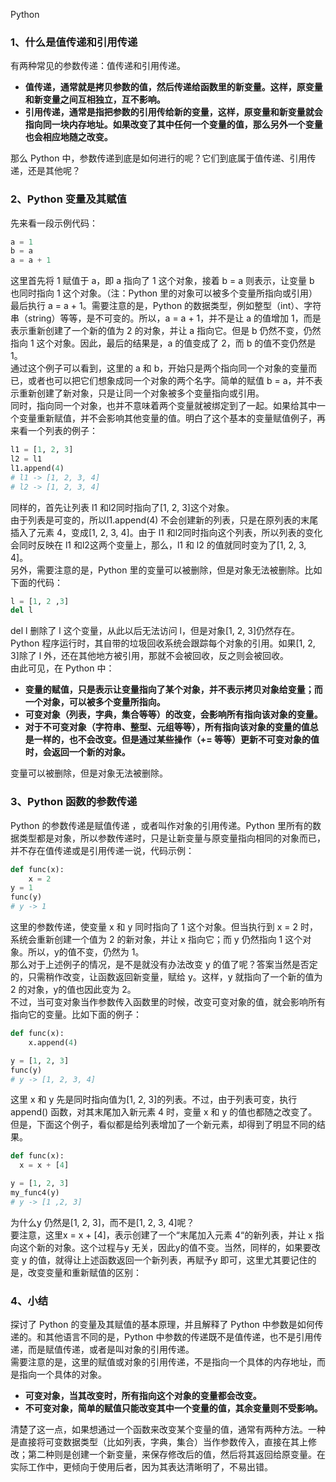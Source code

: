 Python
<a name="Dk7k3"></a>
### **1、什么是值传递和引用传递**
有两种常见的参数传递：值传递和引用传递。

- **值传递，通常就是拷贝参数的值，然后传递给函数里的新变量。这样，原变量和新变量之间互相独立，互不影响。**
- **引用传递，通常是指把参数的引用传给新的变量，这样，原变量和新变量就会指向同一块内存地址。如果改变了其中任何一个变量的值，那么另外一个变量也会相应地随之改变。**

那么 Python 中，参数传递到底是如何进行的呢？它们到底属于值传递、引用传递，还是其他呢？
<a name="BHkdl"></a>
### **2、Python 变量及其赋值**
先来看一段示例代码：
```python
a = 1
b = a
a = a + 1
```
这里首先将 1 赋值于 a，即 a 指向了 1 这个对象，接着 b = a 则表示，让变量 b 也同时指向 1 这个对象。（注：Python 里的对象可以被多个变量所指向或引用）<br />最后执行 a = a + 1。需要注意的是，Python 的数据类型，例如整型（int）、字符串（string）等等，是不可变的。所以，a = a + 1，并不是让 a 的值增加 1，而是表示重新创建了一个新的值为 2 的对象，并让 a 指向它。但是 b 仍然不变，仍然指向 1 这个对象。因此，最后的结果是，a 的值变成了 2，而 b 的值不变仍然是 1。<br />通过这个例子可以看到，这里的 a 和 b，开始只是两个指向同一个对象的变量而已，或者也可以把它们想象成同一个对象的两个名字。简单的赋值 b = a，并不表示重新创建了新对象，只是让同一个对象被多个变量指向或引用。<br />同时，指向同一个对象，也并不意味着两个变量就被绑定到了一起。如果给其中一个变量重新赋值，并不会影响其他变量的值。明白了这个基本的变量赋值例子，再来看一个列表的例子：
```python
l1 = [1, 2, 3]
l2 = l1
l1.append(4)
# l1 -> [1, 2, 3, 4]
# l2 -> [1, 2, 3, 4]
```
同样的，首先让列表 l1 和l2同时指向了[1, 2, 3]这个对象。<br />由于列表是可变的，所以l1.append(4) 不会创建新的列表，只是在原列表的末尾插入了元素 4，变成[1, 2, 3, 4]。由于 l1 和l2同时指向这个列表，所以列表的变化会同时反映在 l1 和l2这两个变量上，那么，l1 和 l2 的值就同时变为了[1, 2, 3, 4]。<br />另外，需要注意的是，Python 里的变量可以被删除，但是对象无法被删除。比如下面的代码：
```python
l = [1, 2 ,3]
del l
```
del l 删除了 l 这个变量，从此以后无法访问 l，但是对象[1, 2, 3]仍然存在。Python 程序运行时，其自带的垃圾回收系统会跟踪每个对象的引用。如果[1, 2, 3]除了 l 外，还在其他地方被引用，那就不会被回收，反之则会被回收。<br />由此可见，在 Python 中：

- **变量的赋值，只是表示让变量指向了某个对象，并不表示拷贝对象给变量；而一个对象，可以被多个变量所指向。**
- **可变对象（列表，字典，集合等等）的改变，会影响所有指向该对象的变量。**
- **对于不可变对象（字符串、整型、元组等等），所有指向该对象的变量的值总是一样的，也不会改变。但是通过某些操作（+= 等等）更新不可变对象的值时，会返回一个新的对象。**

变量可以被删除，但是对象无法被删除。
<a name="jsqST"></a>
### **3、Python 函数的参数传递**
Python 的参数传递是赋值传递 ，或者叫作对象的引用传递。Python 里所有的数据类型都是对象，所以参数传递时，只是让新变量与原变量指向相同的对象而已，并不存在值传递或是引用传递一说，代码示例：
```python
def func(x):
    x = 2
y = 1
func(y)
# y -> 1
```
这里的参数传递，使变量 x 和 y 同时指向了 1 这个对象。但当执行到 x = 2 时，系统会重新创建一个值为 2 的新对象，并让 x 指向它；而 y 仍然指向 1 这个对象。所以，y的值不变，仍然为 1。<br />那么对于上述例子的情况，是不是就没有办法改变 y 的值了呢？答案当然是否定的，只需稍作改变，让函数返回新变量，赋给 y。这样，y 就指向了一个新的值为 2 的对象，y的值也因此变为 2。<br />不过，当可变对象当作参数传入函数里的时候，改变可变对象的值，就会影响所有指向它的变量。比如下面的例子：
```python
def func(x):
    x.append(4)

y = [1, 2, 3]
func(y)
# y -> [1, 2, 3, 4]
```
这里 x 和 y 先是同时指向值为[1, 2, 3]的列表。不过，由于列表可变，执行 append() 函数，对其末尾加入新元素 4 时，变量 x 和 y 的值也都随之改变了。<br />但是，下面这个例子，看似都是给列表增加了一个新元素，却得到了明显不同的结果。
```python
def func(x):
  x = x + [4]

y = [1, 2, 3]
my_func4(y)
# y -> [1 ,2, 3]
```
为什么y 仍然是[1, 2, 3]，而不是[1, 2, 3, 4]呢？<br />要注意，这里x = x + [4]，表示创建了一个“末尾加入元素 4“的新列表，并让 x 指向这个新的对象。这个过程与y 无关，因此y的值不变。当然，同样的，如果要改变 y 的值，就得让上述函数返回一个新列表，再赋予y 即可，这里尤其要记住的是，改变变量和重新赋值的区别：
<a name="jcWRv"></a>
### **4、小结**
探讨了 Python 的变量及其赋值的基本原理，并且解释了 Python 中参数是如何传递的。和其他语言不同的是，Python 中参数的传递既不是值传递，也不是引用传递，而是赋值传递，或者是叫对象的引用传递。<br />需要注意的是，这里的赋值或对象的引用传递，不是指向一个具体的内存地址，而是指向一个具体的对象。

- **可变对象，当其改变时，所有指向这个对象的变量都会改变。**
- **不可变对象，简单的赋值只能改变其中一个变量的值，其余变量则不受影响。**

清楚了这一点，如果想通过一个函数来改变某个变量的值，通常有两种方法。一种是直接将可变数据类型（比如列表，字典，集合）当作参数传入，直接在其上修改；第二种则是创建一个新变量，来保存修改后的值，然后将其返回给原变量。在实际工作中，更倾向于使用后者，因为其表达清晰明了，不易出错。
